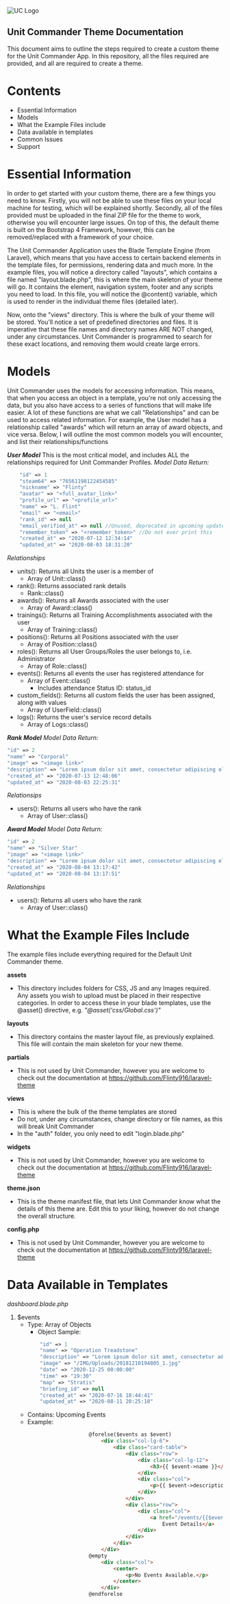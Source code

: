 
![UC Logo](https://flintsdesigns.co.uk/IMG/UC_Logo.png)
## Unit Commander Theme Documentation

This document aims to outline the steps required to create a custom theme for the Unit Commander App. In this repository, all the files required are provided, and all are required to create a theme. 

# Contents
 - Essential Information
 - Models
 - What the Example Files include
 - Data available in templates
 - Common Issues
 - Support
 
 
 # Essential Information
 In order to get started with your custom theme, there are a few things you need to know. Firstly, you will not be able to use these files on your local machine for testing, which will be explained shortly. Secondly, all of the files provided must be uploaded in the final ZIP file for the theme to work, otherwise you will encounter large issues. On top of this, the default theme is built on the Bootstrap 4 Framework, however, this can be removed/replaced with a framework of your choice. 
 
 The Unit Commander Application uses the Blade Template Engine (from Laravel), which means that you have access to certain backend elements in the template files, for permissions, rendering data and much more. In the example files, you will notice a directory called "layouts", which contains a file named "layout.blade.php", this is where the main skeleton of your theme will go. It contains the <head> element, navigation system, footer and any scripts you need to load. In this file, you will notice the @content() variable, which is used to render in the individual theme files (detailed later). 
  
 Now, onto the "views" directory. This is where the bulk of your theme will be stored. You'll notice a set of predefined directories and files. It is imperative that these file names and directory names ARE NOT changed, under any circumstances. Unit Commander is programmed to search for these exact locations, and removing them would create large errors. 


# Models

Unit Commander uses the models for accessing information. This means, that when you access an object in a template, you're not only accessing the data, but you also have access to a series of functions that will make life easier. A lot of these functions are what we call "Relationships" and can be used to access related information. For example, the User model has a relationship called "awards" which will return an array of award objects, and vice versa. Below, I will outline the most common models you will encounter, and list their relationships/functions


***User Model***
This is the most critical model, and includes ALL the relationships required for Unit Commander Profiles. 
*Model Data Return:*
```php
    "id" => 1
    "steam64" => "76561198122454585"
    "nickname" => "Flinty"
    "avatar" => "<full_avatar_link>"
    "profile_url" => "<profile_url>"
    "name" => "L. Flint"
    "email" => "<email>"
    "rank_id" => null
    "email_verified_at" => null //Unused, deprecated in upcoming update
    "remember_token" => "<remember_token>" //Do not ever print this
    "created_at" => "2020-07-12 12:34:14"
    "updated_at" => "2020-08-03 18:31:20"
```
*Relationships*
 - units(): Returns all Units the user is a member of
     - Array of Unit::class()
 - rank(): Returns associated rank details
     - Rank::class()
 - awards(): Returns all Awards associated with the user
     - Array of Award::class()
 - trainings(): Returns all Training Accomplishments associated with the user
     - Array of Training::class()
 - positions(): Returns all Positions associated with the user
     - Array of Position::class()
 - roles(): Returns all User Groups/Roles the user belongs to, i.e. Administrator
     - Array of Role::class()
 - events(): Returns all events the user has registered attendance for
     - Array of Event::class()
         - Includes attendance Status ID: status_id
 - custom_fields(): Returns all custom fields the user has been assigned, along with values
     - Array of UserField::class()
 - logs(): Returns the user's service record details
     - Array of Logs::class()
     
 
 ***Rank Model***
*Model Data Return:*
```php 
"id" => 2
"name" => "Corporal"
"image" => "<image link>"
"description" => "Lorem ipsum dolor sit amet, consectetur adipiscing elit, sed do eiusmod tempor incididunt ut labore et dolore magna aliqua. Ut enim ad minim veniam, quis nostru"
"created_at" => "2020-07-13 12:48:06"
"updated_at" => "2020-08-03 22:25:31"
```

*Relationsips*
 - users(): Returns all users who have the rank
     - Array of User::class()
     
***Award Model***
*Model Data Return:*
```php 
"id" => 2
"name" => "Silver Star"
"image" => "<image link>"
"description" => "Lorem ipsum dolor sit amet, consectetur adipiscing elit, sed do eiusmod tempor incididunt ut labore et dolore magna aliqua. Ut enim ad minim veniam, quis nostru"
"created_at" => "2020-08-04 13:17:42"
"updated_at" => "2020-08-04 13:17:51"
```

*Relationships*
 - users(): Returns all users who have the rank
     - Array of User::class()
     
     
 # What the Example Files Include
 The example files include everything required for the Default Unit Commander theme.
 
 **assets** 
  - This directory includes folders for CSS, JS and any Images required. Any assets you wish to upload must be placed in their respective categories. In order to access these in your blade templates, use the @asset() directive, e.g. *"@asset('css/Global.css')"*
  
 **layouts** 
  - This directory contains the master layout file, as previously explained. This file will contain the main skeleton for your new theme. 
  
 **partials**
  - This is not used by Unit Commander, however you are welcome to check out the documentation at https://github.com/Flinty916/laravel-theme
  
 **views** 
  - This is where the bulk of the theme templates are stored
  - Do not, under any circumstances, change directory or file names, as this will break Unit Commander
  - In the "auth" folder, you only need to edit "login.blade.php"
  
 **widgets**
  - This is not used by Unit Commander, however you are welcome to check out the documentation at https://github.com/Flinty916/laravel-theme
  
 **theme.json**
  - This is the theme manifest file, that lets Unit Commander know what the details of this theme are. Edit this to your liking, however do not change the overall structure. 
  
 **config.php** 
  - This is not used by Unit Commander, however you are welcome to check out the documentation at https://github.com/Flinty916/laravel-theme
  
  
  # Data Available in Templates
  
 *dashboard.blade.php*
  1. $events
     - Type: Array of Objects
         - Object Sample: 
         ```php
             "id" => 1
             "name" => "Operation Treadstone"
             "description" => "Lorem ipsum dolor sit amet, consectetur adipiscing elit, sed do eiusmod tempor incididunt ut labore et dolore magna aliqua. Ut enim ad minim veniam, quis nostru"
             "image" => "/IMG/Uploads/20181210194805_1.jpg"
             "date" => "2020-12-25 00:00:00"
             "time" => "19:30"
             "map" => "Stratis"
             "briefing_id" => null
             "created_at" => "2020-07-16 18:44:41"
             "updated_at" => "2020-08-11 20:25:10"
         ```
     - Contains: Upcoming Events
     - Example: 
         ```html
                             @forelse($events as $event)
                                 <div class="col-lg-6">
                                     <div class="card-table">
                                         <div class="row">
                                             <div class="col-lg-12">
                                                 <h3>{{ $event->name }}</h3>
                                             </div>
                                             <div class="col">
                                                 <p>{{ $event->description }}</p>
                                             </div>
                                         </div>
                                         <div class="row">
                                             <div class="col">
                                                 <a href="/events/{{$event->id}}" class="btn btn-outline-primary btn-block">View
                                                     Event Details</a>
                                             </div>
                                         </div>
                                     </div>
                                 </div>
                             @empty
                                 <div class="col">
                                     <center>
                                         <p>No Events Available.</p>
                                     </center>
                                 </div>
                             @endforelse
         ```
